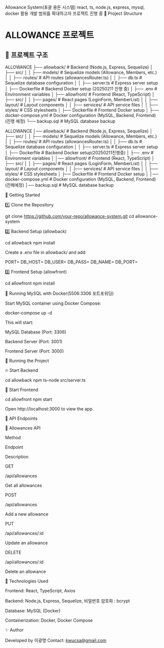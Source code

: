 Allowance System(포괄 용돈 시스템)
react, ts, node.js, express, mysql, docker 활용 개발 범위를 확대하고자 프로젝트 진행 중
📁 Project Structure
# ALLOWANCE 프로젝트

## 📂 프로젝트 구조
ALLOWANCE ├── allowback/ # Backend (Node.js, Express, Sequelize) │ ├── src/ │ │ ├── models/ # Sequelize models (Allowance, Members, etc.) │ │ ├── routes/ # API routes (allowancesRouter.ts) │ │ ├── db.ts # Sequelize database configuration │ │ ├── server.ts # Express server setup │ ├── Dockerfile # Backend Docker setup (20250211 진행 중) │ ├── .env # Environment variables │ ├── allowfront/ # Frontend (React, TypeScript) │ ├── src/ │ │ ├── pages/ # React pages (LoginForm, MemberList) │ │ ├── layout/ # Layout components │ │ ├── services/ # API service files │ │ ├── styles/ # CSS stylesheets │ ├── Dockerfile # Frontend Docker setup │ ├── docker-compose.yml # Docker configuration (MySQL, Backend, Frontend) (진행 예정) └── backup.sql # MySQL database backup


ALLOWANCE
│── allowback/        # Backend (Node.js, Express, Sequelize)
│   ├── src/
│   │   ├── models/   # Sequelize models (Allowance, Members, etc.)
│   │   ├── routes/   # API routes (allowancesRouter.ts)
│   │   ├── db.ts     # Sequelize database configuration
│   │   ├── server.ts # Express server setup
│   ├── Dockerfile    # Backend Docker setup(20250211진행중)
│   ├── .env          # Environment variables
│
│── allowfront/       # Frontend (React, TypeScript)
│   ├── src/
│   │   ├── pages/    # React pages (LoginForm, MemberList)
│   │   ├── layout/   # Layout components
│   │   ├── services/ # API service files
│   │   ├── styles/   # CSS stylesheets
│   ├── Dockerfile    # Frontend Docker setup
│
│── docker-compose.yml # Docker configuration (MySQL, Backend, Frontend)(진해예정)
│── backup.sql         # MySQL database backup

🚀 Getting Started

1️⃣ Clone the Repository

git clone https://github.com/your-repo/allowance-system.git
cd allowance-system

2️⃣ Backend Setup (allowback)

cd allowback
npm install

Create a .env file in allowback/ and add:

PORT=
DB_HOST=
DB_USER=
DB_PASS=
DB_NAME=
DB_PORT=

3️⃣ Frontend Setup (allowfront)

cd allowfront
npm install

🐳 Running MySQL with Docker(5506:3306 포트포워딩)

Start MySQL container using Docker Compose:

docker-compose up -d

This will start:

MySQL Database (Port: 3306)

Backend Server (Port: 3001)

Frontend Server (Port: 3000)


🏃 Running the Project

🔥 Start Backend

cd allowback
npm ts-node src/server.ts

🎨 Start Frontend

cd allowfront
npm start

Open http://localhost:3000 to view the app.

📌 API Endpoints

📝 Allowances API

Method

Endpoint

Description

GET

/api/allowances

Get all allowances

POST

/api/allowances

Add a new allowance

PUT

/api/allowances/:id

Update an allowance

DELETE

/api/allowances/:id

Delete an allowance

🔗 Technologies Used

Frontend: React, TypeScript, Axios

Backend: Node.js, Express, Sequelize, 비밀번호 암호화 : bcrypt

Database: MySQL (Docker)

Containerization: Docker, Docker Compose

✨ Author

Developed by 이광명 Contact: kwucsa@gmail.com



